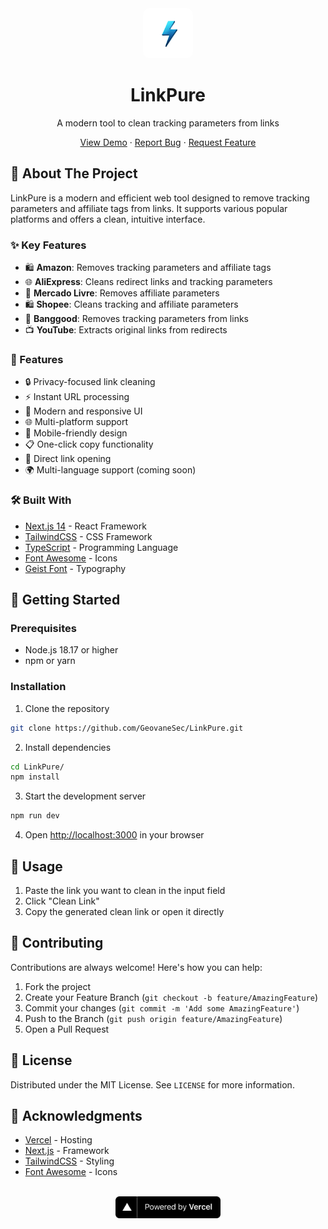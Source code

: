 <div align="center">
  <img src="public/icon.png" alt="LinkPure Logo" width="80" height="80" style="border-radius: 10px;">

  <h1>LinkPure</h1>
  <p>A modern tool to clean tracking parameters from links</p>

  <p>
    <a href="https://linkpure.geovanebr.me">View Demo</a>
    ·
    <a href="https://github.com/GeovaneSec/LinkPure/issues">Report Bug</a>
    ·
    <a href="https://github.com/GeovaneSec/LinkPure/issues">Request Feature</a>
  </p>
</div>

## 🌟 About The Project

LinkPure is a modern and efficient web tool designed to remove tracking parameters and affiliate tags from links. It supports various popular platforms and offers a clean, intuitive interface.

### ✨ Key Features

- 🛍️ **Amazon**: Removes tracking parameters and affiliate tags
- 🌐 **AliExpress**: Cleans redirect links and tracking parameters
- 🛒 **Mercado Livre**: Removes affiliate parameters
- 🛍️ **Shopee**: Cleans tracking and affiliate parameters
- 🌟 **Banggood**: Removes tracking parameters from links
- 📺 **YouTube**: Extracts original links from redirects

### 🚀 Features

- 🔒 Privacy-focused link cleaning
- ⚡ Instant URL processing
- 🎨 Modern and responsive UI
- 🌐 Multi-platform support
- 📱 Mobile-friendly design
- 📋 One-click copy functionality
- 🔗 Direct link opening
- 🌍 Multi-language support (coming soon)

### 🛠️ Built With

- [Next.js 14](https://nextjs.org/) - React Framework
- [TailwindCSS](https://tailwindcss.com/) - CSS Framework
- [TypeScript](https://www.typescriptlang.org/) - Programming Language
- [Font Awesome](https://fontawesome.com/) - Icons
- [Geist Font](https://vercel.com/font) - Typography

## 🚀 Getting Started

### Prerequisites

- Node.js 18.17 or higher
- npm or yarn

### Installation

1. Clone the repository

```bash
git clone https://github.com/GeovaneSec/LinkPure.git
```
2. Install dependencies
```bash
cd LinkPure/
npm install
```
3. Start the development server
```bash
npm run dev
```
4. Open [http://localhost:3000](http://localhost:3000) in your browser

## 📖 Usage

1. Paste the link you want to clean in the input field
2. Click "Clean Link"
3. Copy the generated clean link or open it directly

## 🤝 Contributing

Contributions are always welcome! Here's how you can help:

1. Fork the project
2. Create your Feature Branch (`git checkout -b feature/AmazingFeature`)
3. Commit your changes (`git commit -m 'Add some AmazingFeature'`)
4. Push to the Branch (`git push origin feature/AmazingFeature`)
5. Open a Pull Request

## 📝 License

Distributed under the MIT License. See `LICENSE` for more information.

## 🙏 Acknowledgments

- [Vercel](https://vercel.com) - Hosting
- [Next.js](https://nextjs.org) - Framework
- [TailwindCSS](https://tailwindcss.com) - Styling
- [Font Awesome](https://fontawesome.com) - Icons

<div align="center">
  <br />
  <a href="https://vercel.com">
    <img src="https://raw.githubusercontent.com/abumalick/powered-by-vercel/master/powered-by-vercel.svg" height="35">
  </a>
</div>